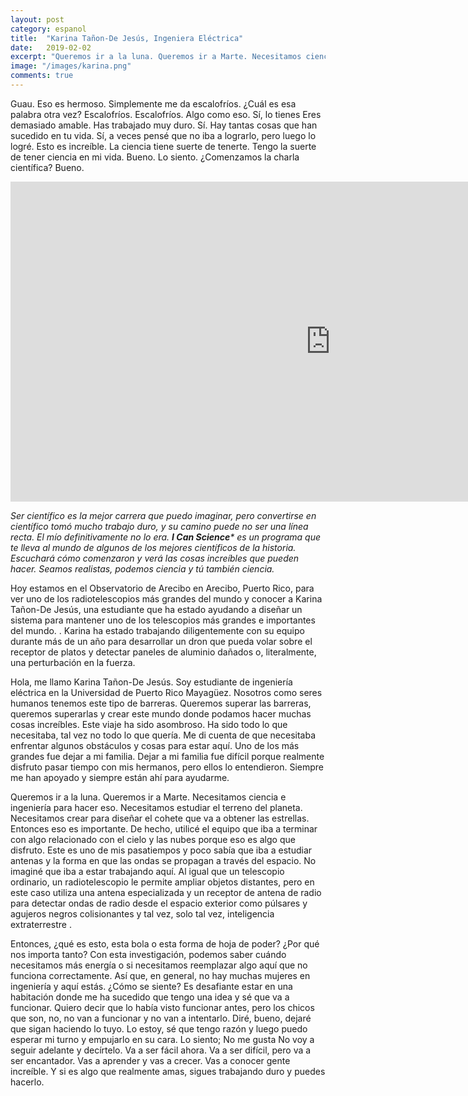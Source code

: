 ```yaml
---
layout: post
category: espanol
title:  "Karina Tañon-De Jesús, Ingeniera Eléctrica"
date:   2019-02-02
excerpt: "Queremos ir a la luna. Queremos ir a Marte. Necesitamos ciencia e ingeniería para hacer eso. Necesitamos estudiar el terreno del planeta. Necesitamos crear para diseñar el cohete que se va a poner las estrellas."
image: "/images/karina.png"
comments: true
---
```


Guau. Eso es hermoso. Simplemente me da escalofríos. ¿Cuál es esa palabra otra vez? Escalofríos. Escalofríos. Algo como eso. Sí, lo tienes Eres demasiado amable. Has trabajado muy duro. Sí. Hay tantas cosas que han sucedido en tu vida. Sí, a veces pensé que no iba a lograrlo, pero luego lo logré. Esto es increíble. La ciencia tiene suerte de tenerte. Tengo la suerte de tener ciencia en mi vida. Bueno. Lo siento. ¿Comenzamos la charla científica? Bueno.

<iframe width="1024" height="512" src="https://ucdavis.app.box.com/s/3vslpzsto8pb3n6uhwv15jnmyigzf0ap/file/492566690148" frameborder="0" marginwidth="0" marginheight="0" scrolling="no" seamless allowfullscreen></iframe>

_Ser científico es la mejor carrera que puedo imaginar, pero convertirse en científico tomó mucho trabajo duro, y su camino puede no ser una línea recta. El mío definitivamente no lo era. **I Can Science*** es un programa que te lleva al mundo de algunos de los mejores científicos de la historia. Escuchará cómo comenzaron y verá las cosas increíbles que pueden hacer. Seamos realistas, podemos ciencia y tú también ciencia._


Hoy estamos en el Observatorio de Arecibo en Arecibo, Puerto Rico, para ver uno de los radiotelescopios más grandes del mundo y conocer a Karina Tañon-De Jesús, una estudiante que ha estado ayudando a diseñar un sistema para mantener uno de los telescopios más grandes e importantes del mundo. . Karina ha estado trabajando diligentemente con su equipo durante más de un año para desarrollar un dron que pueda volar sobre el receptor de platos y detectar paneles de aluminio dañados o, literalmente, una perturbación en la fuerza.

Hola, me llamo Karina Tañon-De Jesús. Soy estudiante de ingeniería eléctrica en la Universidad de Puerto Rico Mayagüez. Nosotros como seres humanos tenemos este tipo de barreras. Queremos superar las barreras, queremos superarlas y crear este mundo donde podamos hacer muchas cosas increíbles. Este viaje ha sido asombroso. Ha sido todo lo que necesitaba, tal vez no todo lo que quería. Me di cuenta de que necesitaba enfrentar algunos obstáculos y cosas para estar aquí. Uno de los más grandes fue dejar a mi familia. Dejar a mi familia fue difícil porque realmente disfruto pasar tiempo con mis hermanos, pero ellos lo entendieron. Siempre me han apoyado y siempre están ahí para ayudarme.

Queremos ir a la luna. Queremos ir a Marte. Necesitamos ciencia e ingeniería para hacer eso. Necesitamos estudiar el terreno del planeta. Necesitamos crear para diseñar el cohete que va a obtener las estrellas. Entonces eso es importante. De hecho, utilicé el equipo que iba a terminar con algo relacionado con el cielo y las nubes porque eso es algo que disfruto. Este es uno de mis pasatiempos y poco sabía que iba a estudiar antenas y la forma en que las ondas se propagan a través del espacio. No imaginé que iba a estar trabajando aquí. Al igual que un telescopio ordinario, un radiotelescopio le permite ampliar objetos distantes, pero en este caso utiliza una antena especializada y un receptor de antena de radio para detectar ondas de radio desde el espacio exterior como púlsares y agujeros negros colisionantes y tal vez, solo tal vez, inteligencia extraterrestre .

Entonces, ¿qué es esto, esta bola o esta forma de hoja de poder? ¿Por qué nos importa tanto? Con esta investigación, podemos saber cuándo necesitamos más energía o si necesitamos reemplazar algo aquí que no funciona correctamente. Así que, en general, no hay muchas mujeres en ingeniería y aquí estás. ¿Cómo se siente? Es desafiante estar en una habitación donde me ha sucedido que tengo una idea y sé que va a funcionar. Quiero decir que lo había visto funcionar antes, pero los chicos que son, no, no van a funcionar y no van a intentarlo. Diré, bueno, dejaré que sigan haciendo lo tuyo. Lo estoy, sé que tengo razón y luego puedo esperar mi turno y empujarlo en su cara. Lo siento; No me gusta No voy a seguir adelante y decírtelo. Va a ser fácil ahora. Va a ser difícil, pero va a ser encantador. Vas a aprender y vas a crecer. Vas a conocer gente increíble. Y si es algo que realmente amas, sigues trabajando duro y puedes hacerlo.